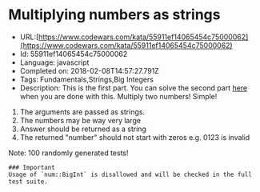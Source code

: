 # Multiplying numbers as strings

 - URL:[https://www.codewars.com/kata/55911ef14065454c75000062](https://www.codewars.com/kata/55911ef14065454c75000062)
 - Id: 55911ef14065454c75000062
 - Language: javascript
 - Completed on: 2018-02-08T14:57:27.791Z
 - Tags: Fundamentals,Strings,Big Integers
 - Description:
This is the first part. You can solve the second part <a href="https://www.codewars.com/kata/multiplying-numbers-as-strings-part-ii/javascript">here</a> when you are done with this.
Multiply two numbers! Simple!

1. The arguments are passed as strings.
2. The numbers may be way very large
3. Answer should be returned as a string
4. The returned "number" should not start with zeros e.g. 0123 is invalid

Note: 100 randomly generated tests!

```if:rust
### Important
Usage of `num::BigInt` is disallowed and will be checked in the full test suite.
```
